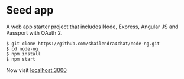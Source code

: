 # Seed app

A web app starter project that includes Node, Express, Angular JS and Passport with OAuth 2.

```
$ git clone https://github.com/shailendra4chat/node-ng.git
$ cd node-ng
$ npm install
$ npm start
```

Now visit [localhost:3000](http://localhost:3000/)

